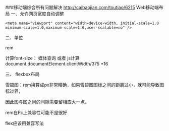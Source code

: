 ###移动端综合所有问题解决
http://caibaojian.com/toutiao/6215  Web移动端布局
一、允许网页宽度自动调整
```
<meta name="viewport" content="width=device-width, initial-scale=1.0 minimum-scale=1.0,maximum-scale=1.0,user-scalable=no" />
```
二、单位

rem

计算font-size： 媒体查询 或者 js计算 document.documentElement.clientWidth/375 *16

三、 flexbox布局

雪碧图：rem换算成px非常精确，如果雪碧图图标之间的距离过小，就可能导致图标过界，

因此图与图之间的间隙需要留相应大一点。

rem在Pc上兼容性可能不是很好

flex应该用兼容写法